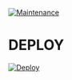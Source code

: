 
[![Maintenance](https://img.shields.io/badge/Maintained%3F-yes-green.svg)](https://github.com/Basi-mon/bliss/graphs/commit-activity)

# <b>DEPLOY</b>
[![Deploy](https://www.herokucdn.com/deploy/button.svg)](https://heroku.com/deploy?template=https://github.com/Basi-mon/bliss)

